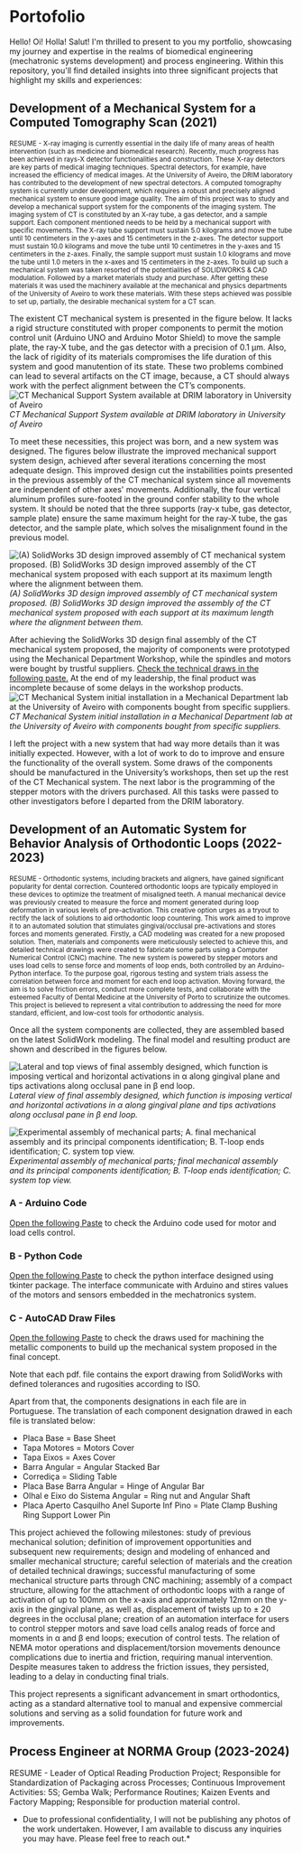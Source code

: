 # Portofolio

Hello! Oi! Holla! Salut! I'm thrilled to present to you my portfolio, showcasing my journey and expertise in the realms of biomedical engineering (mechatronic systems development) and process engineering. Within this repository, you'll find detailed insights into three significant projects that highlight my skills and experiences:

## Development of a Mechanical System for a Computed Tomography Scan (2021)

<sub> RESUME - X-ray imaging is currently essential in the daily life of many areas of health intervention (such as medicine and biomedical research). Recently, much progress has been achieved in rays-X detector functionalities and construction. These X-ray detectors are key parts of medical imaging techniques. Spectral detectors, for example, have increased the efficiency of medical images. At the University of Aveiro, the DRIM laboratory has contributed to the development of new spectral detectors. A computed tomography system is currently under development, which requires a robust and precisely aligned mechanical system to ensure good image quality. The aim of this project was to study and develop a mechanical support system for the components of the imaging system. The imaging system of CT is constituted by an X-ray tube, a gas detector, and a sample support. Each component mentioned needs to be held by a mechanical support with specific movements. The X-ray tube support must sustain 5.0 kilograms and move the tube until 10 centimeters in the y-axes and 15 centimeters in the z-axes. The detector support must sustain 10.0 kilograms and move the tube until 10 centimetres in the y-axes and 15 centimeters in the z-axes. Finally, the sample support must sustain 1.0 kilograms and move the tube until 1.0 meters in the x-axes and 15 centimeters in the z-axes. To build up such a mechanical system was taken resorted of the potentialities of SOLIDWORKS & CAD modulation. Followed by a market materials study and purchase. After getting these materials it was used the machinery available at the mechanical and physics departments of the University of Aveiro to work these materials. With these steps achieved was possible to set up, partially, the desirable mechanical system for a CT scan. </sub>

The existent CT mechanical system is presented in the figure below. It lacks a rigid structure constituted with proper components to permit the motion control unit (Arduino UNO and Arduino Motor Shield) to move the sample plate, the ray-X tube, and the gas detector with a precision of 0.1 μm. Also, the lack of rigidity of its materials compromises the life duration of this system and good manutention of its state. These two problems combined can lead to several artifacts on the CT image, because, a CT should always work with the perfect alignment between the CT’s components.
![CT Mechanical Support System available at DRIM laboratory in University of Aveiro](Sistema.png)
*CT Mechanical Support System available at DRIM laboratory in University of Aveiro*

 To meet these necessities, this project was born, and a new system was designed. The figures below illustrate the improved mechanical support system design, achieved after several iterations concerning the most adequate design. This improved design cut the instabilities points presented in the previous assembly of the CT mechanical system since all movements are independent of other axes' movements. Additionally, the four vertical aluminum profiles sure-footed in the ground confer stability to the whole system. It should be noted that the three supports (ray-x tube, gas detector, sample plate) ensure the same maximum height for the ray-X tube, the gas detector, and the sample plate, which solves the misalignment found in the previous model.  
 
![(A) SolidWorks 3D design improved assembly of CT mechanical system proposed. (B) SolidWorks 3D design improved assembly of the CT mechanical system proposed with each support at its maximum length where the alignment between them.](sist_model.PNG)
*(A) SolidWorks 3D design improved assembly of CT mechanical system proposed. (B) SolidWorks 3D design improved the assembly of the CT mechanical system proposed with each support at its maximum length where the alignment between them.*

After achieving the SolidWorks 3D design final assembly of the CT mechanical system proposed, the majority of components were prototyped using the Mechanical Department Workshop, while the spindles and motors were bought by trustful suppliers. [Check the technical draws in the following paste.](./Technical%20Draws/) At the end of my leadership, the final product was incomplete because of some delays in the workshop products. 
![CT Mechanical System initial installation in a Mechanical Department lab at the University of Aveiro with components bought from specific suppliers.](Sist_CT.jpeg)
*CT Mechanical System initial installation in a Mechanical Department lab at the University of Aveiro with components bought from specific suppliers.*

I left the project with a new system that had way more details than it was initially expected. However, with a lot of work to do to improve and ensure the functionality of the overall system. 
Some draws of the components should be manufactured in the University’s workshops, then set up the rest of the CT Mechanical system. The next labor is the programming of the stepper motors with the drivers purchased. All this tasks were passed to other investigators before I departed from the DRIM laboratory.

## Development of an Automatic System for Behavior Analysis of Orthodontic Loops (2022-2023)

<sup>RESUME - Orthodontic systems, including brackets and aligners, have gained significant popularity for dental correction. Countered orthodontic loops are typically employed in these devices to optimize the treatment of misaligned teeth. A manual mechanical device was previously created to measure the force and moment generated during loop deformation in various levels of pre-activation. This creative option urges as a tryout to rectify the lack of solutions to aid orthodontic loop countering. This work aimed to improve it to an automated solution that stimulates gingival/occlusal pre-activations and stores forces and moments generated. Firstly, a CAD modeling was created for a new proposed solution. Then, materials and components were meticulously selected to achieve this, and detailed technical drawings were created to fabricate some parts using a Computer Numerical Control (CNC) machine. The new system is powered by stepper motors and uses load cells to sense force and moments of loop ends, both controlled by an Arduino-Python interface. To the purpose goal, rigorous testing and system trials assess the correlation between force and moment for each end loop activation. Moving forward, the aim is to solve friction errors, conduct more complete tests, and collaborate with the esteemed Faculty of Dental Medicine at the University of Porto to scrutinize the outcomes. This project is believed to represent a vital contribution to addressing the need for more standard, efficient, and low-cost tools for orthodontic analysis.</sup>

Once all the system components are collected, they are assembled based on the latest SolidWork modeling. The final model and resulting product are shown and described in the figures below.

![Lateral and top views of final assembly designed, which function is imposing vertical and horizontal activations in α along gingival plane and tips activations along occlusal pane in β end loop.](sis_total_total.png)
*Lateral view of final assembly designed, which function is imposing vertical and horizontal activations in α along gingival plane and tips activations along occlusal pane in β end loop.*

![Experimental assembly of mechanical parts; A. final mechanical assembly and its principal components identification; B. T-loop ends identification; C. system top view.](sistema_robot.png)
*Experimental assembly of mechanical parts; final mechanical assembly and its principal components identification; B. T-loop ends identification; C. system top view.*

### A - Arduino Code
[Open the following Paste](./arduino_code.ino/) to check the Arduino code used for motor and load cells control.
### B - Python Code
[Open the following Paste](./python_code.py/) to check the python interface designed using tkinter package. The interface communicate with Arduino and stires values of the motors and sensors embedded in the mechatronics system.


### C - AutoCAD Draw Files
[Open the following Paste](./2D%20Technical%20Draws/) to check the draws used for machining the metallic components to build up the mechanical system proposed in the final concept.

Note that each pdf. file contains the export drawing from SolidWorks with defined tolerances and rugosities according to ISO.

Apart from that, the components designations in each file are in Portuguese. The translation of each component designation drawed in each file is translated below:
- Placa Base = Base Sheet
- Tapa Motores = Motors Cover
- Tapa Eixos = Axes Cover
- Barra Angular = Angular Stacked Bar
- Corrediça = Sliding Table
- Placa Base Barra Angular = Hinge of Angular Bar
- Olhal e Eixo do Sistema Angular = Ring nut and Angular Shaft
- Placa Aperto Casquilho Anel Suporte Inf Pino = Plate Clamp Bushing Ring Support Lower Pin

This project achieved the following milestones: study of previous mechanical solution; definition of improvement opportunities and subsequent new requirements; design and modeling of enhanced and smaller mechanical structure; careful selection of materials and the creation of detailed technical drawings; successful manufacturing of some mechanical structure parts through CNC machining; assembly of a compact structure, allowing for the attachment of orthodontic loops with a range of activation of up to 100mm on the x-axis and approximately 12mm on the y-axis in the gingival plane, as well as, displacement of twists up to ± 20 degrees in the occlusal plane; creation of an automation interface for users to control stepper motors and save load cells analog reads of force and moments in α and β end loops; execution of control tests. The relation of NEMA motor operations and displacement/torsion movements denounce complications due to inertia and friction, requiring manual intervention. Despite measures taken to address the friction issues, they persisted, leading to a delay in conducting final trials.

This project represents a significant advancement in smart orthodontics, acting as a standard alternative tool to manual and expensive commercial solutions and serving as a solid foundation for future work and improvements.


## Process Engineer at NORMA Group (2023-2024)

RESUME - Leader of Optical Reading Production Project; Responsible for Standardization of Packaging across Processes; Continuous Improvement Activities: 5S; Gemba Walk; Performance Routines; Kaizen Events and Factory Mapping; Responsible for production material control.

* Due to professional confidentiality, I will not be publishing any photos of the work undertaken. However, I am available to discuss any inquiries you may have. Please feel free to reach out.*
